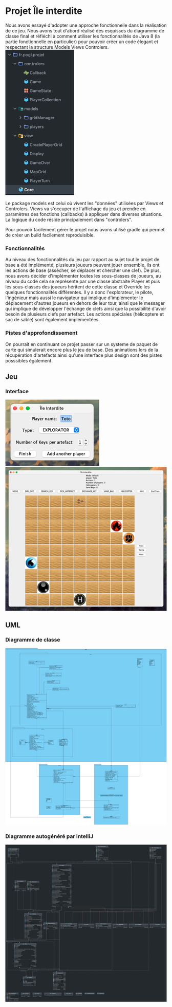 # Projet Île interdite

Nous avons essayé d'adopter une approche fonctionnelle dans la réalisation de ce jeu.
Nous avons tout d'abord réalisé des esquisses du diagramme de classe final et réfléchi à comment utiliser les fonctionnalités de Java 8 (la partie fonctionnelle en particulier) pour pouvoir créer un code élegant et respectant la structure Models Views Controlers.
![MVC](rapport/mvc.png)

Le package models est celui où vivent les "données" utilisées par Views et Controlers. Views va s'occuper de l'affichage du jeu et prendre en paramètres des fonctions (callbacks) à appliquer dans diverses situations. La logique du code réside principalement dans "controlers".

Pour pouvoir facilement gérer le projet nous avons utilisé gradle qui permet de créer un build facilement reproduisible.

### Fonctionnalités

Au niveau des fonctionnalités du jeu par rapport au sujet tout le projet de base a été implémenté, plusieurs joueurs peuvent jouer ensemble, ils ont les actions de base (assécher, se déplacer et chercher une clef). 
De plus, nous avons décider d'implémenter toutes les sous-classes de joueurs, au niveau du code cela se représente par une classe abstraite Player et puis les sous-classes des joueurs héritent de cette classe et Override les quelques fonctionnalités différentes.
Il y a donc l'explorateur, le pilote, l'ingénieur mais aussi le navigateur qui implique d'implémenter le déplacement d'autres joueurs en dehors de leur tour, ainsi que le messager qui implique de développer l'échange de clefs ainsi que la possibilité d'avoir besoin de plusieurs clefs par artefact.
Les actions spéciales (hélicoptere et sac de sable) sont également implémentées.

### Pistes d'approfondissement

On pourrait en continuant ce projet passer sur un systeme de paquet de carte qui simulerait encore plus le jeu de base.
Des animations lors de la récupération d'artefacts ainsi qu'une interface plus design sont des pistes posssibles également.

## Jeu

### Interface
![MVC](rapport/interface.png)
![MVC](rapport/jeu.png)

## UML

### Diagramme de classe
![MVC](rapport/diagram.png)

### Diagramme autogénéré par intelliJ
![MVC](rapport/intellij.png)
